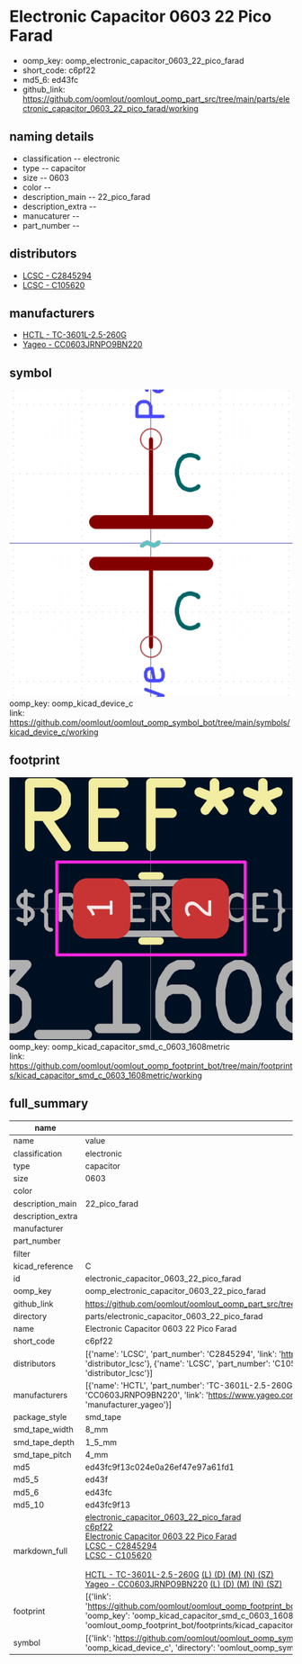 # Electronic Capacitor 0603 22 Pico Farad

  
* oomp_key: oomp_electronic_capacitor_0603_22_pico_farad 
* short_code: c6pf22
* md5_6: ed43fc  
* github_link: https://github.com/oomlout/oomlout_oomp_part_src/tree/main/parts/electronic_capacitor_0603_22_pico_farad/working  
## naming details
* classification -- electronic
* type -- capacitor
* size -- 0603
* color -- 
* description_main -- 22_pico_farad
* description_extra -- 
* manucaturer -- 
* part_number -- 

## distributors
* [LCSC - C2845294](https://lcsc.com/product-detail/C2845294.html)  
* [LCSC - C105620](https://lcsc.com/product-detail/C105620.html)  

## manufacturers
* [HCTL - TC-3601L-2.5-260G]()  
* [Yageo - CC0603JRNPO9BN220](https://www.yageo.com/en/Chart/Download/pdf/CC0603JRNPO9BN220)  

## symbol

![](symbol/0/working/working_600.png)  
oomp_key: oomp_kicad_device_c  
link: https://github.com/oomlout/oomlout_oomp_symbol_bot/tree/main/symbols/kicad_device_c/working  

## footprint

![](footprint/0/working/working_600.png)  
oomp_key: oomp_kicad_capacitor_smd_c_0603_1608metric  
link: https://github.com/oomlout/oomlout_oomp_footprint_bot/tree/main/footprints/kicad_capacitor_smd_c_0603_1608metric/working  

## full_summary
| name | value | 
| --- | --- | 
| name | value | 
| classification | electronic | 
| type | capacitor | 
| size | 0603 | 
| color |  | 
| description_main | 22_pico_farad | 
| description_extra |  | 
| manufacturer |  | 
| part_number |  | 
| filter |  | 
| kicad_reference | C | 
| id | electronic_capacitor_0603_22_pico_farad | 
| oomp_key | oomp_electronic_capacitor_0603_22_pico_farad | 
| github_link | https://github.com/oomlout/oomlout_oomp_part_src/tree/main/parts/electronic_capacitor_0603_22_pico_farad/working | 
| directory | parts/electronic_capacitor_0603_22_pico_farad | 
| name | Electronic Capacitor 0603 22 Pico Farad | 
| short_code | c6pf22 | 
| distributors | [{'name': 'LCSC', 'part_number': 'C2845294', 'link': 'https://lcsc.com/product-detail/C2845294.html', 'id': 'distributor_lcsc'}, {'name': 'LCSC', 'part_number': 'C105620', 'link': 'https://lcsc.com/product-detail/C105620.html', 'id': 'distributor_lcsc'}] | 
| manufacturers | [{'name': 'HCTL', 'part_number': 'TC-3601L-2.5-260G', 'link': '', 'id': 'manufacturer_hctl'}, {'name': 'Yageo', 'part_number': 'CC0603JRNPO9BN220', 'link': 'https://www.yageo.com/en/Chart/Download/pdf/CC0603JRNPO9BN220', 'id': 'manufacturer_yageo'}] | 
| package_style | smd_tape | 
| smd_tape_width | 8_mm | 
| smd_tape_depth | 1_5_mm | 
| smd_tape_pitch | 4_mm | 
| md5 | ed43fc9f13c024e0a26ef47e97a61fd1 | 
| md5_5 | ed43f | 
| md5_6 | ed43fc | 
| md5_10 | ed43fc9f13 | 
| markdown_full | [electronic_capacitor_0603_22_pico_farad](https://github.com/oomlout/oomlout_oomp_part_src/tree/main/parts/electronic_capacitor_0603_22_pico_farad/working)<br>[c6pf22](https://github.com/oomlout/oomlout_oomp_part_src/tree/main/parts/electronic_capacitor_0603_22_pico_farad/working)<br>[Electronic Capacitor 0603 22 Pico Farad](https://github.com/oomlout/oomlout_oomp_part_src/tree/main/parts/electronic_capacitor_0603_22_pico_farad/working)<br>[LCSC - C2845294<br>](https://lcsc.com/product-detail/C2845294.html)[LCSC - C105620<br>](https://lcsc.com/product-detail/C105620.html)<br>[HCTL - TC-3601L-2.5-260G]() [(L)  ](https://www.lcsc.com/search?q=TC-3601L-2.5-260G)[(D)  ](https://www.digikey.com/en/products?,keywords=TC-3601L-2.5-260G)[(M)  ](https://www.mouser.com/Search/Refine?Keyword=TC-3601L-2.5-260G)[(N)  ](https://www.newark.com/search?st=TC-3601L-2.5-260G)[(SZ)  ](https://so.szlcsc.com/global.html?k=TC-3601L-2.5-260G)<br>[Yageo - CC0603JRNPO9BN220](https://www.yageo.com/en/Chart/Download/pdf/CC0603JRNPO9BN220) [(L)  ](https://www.lcsc.com/search?q=CC0603JRNPO9BN220)[(D)  ](https://www.digikey.com/en/products?,keywords=CC0603JRNPO9BN220)[(M)  ](https://www.mouser.com/Search/Refine?Keyword=CC0603JRNPO9BN220)[(N)  ](https://www.newark.com/search?st=CC0603JRNPO9BN220)[(SZ)  ](https://so.szlcsc.com/global.html?k=CC0603JRNPO9BN220)<br> | 
| footprint | [{'link': 'https://github.com/oomlout/oomlout_oomp_footprint_bot/tree/main/foootprntss/kicad_capacitor_smd_c_0603_1608metric', 'oomp_key': 'oomp_kicad_capacitor_smd_c_0603_1608metric', 'directory': 'oomlout_oomp_footprint_bot/footprints/kicad_capacitor_smd_c_0603_1608metric//working/working.kicad_mod'}] | 
| symbol | [{'link': 'https://github.com/oomlout/oomlout_oomp_symbol_bot/tree/main/symbols/kicad_device_c', 'oomp_key': 'oomp_kicad_device_c', 'directory': 'oomlout_oomp_symbol_bot/symbols/kicad_device_c//working/working.kicad_sym'}] | 
